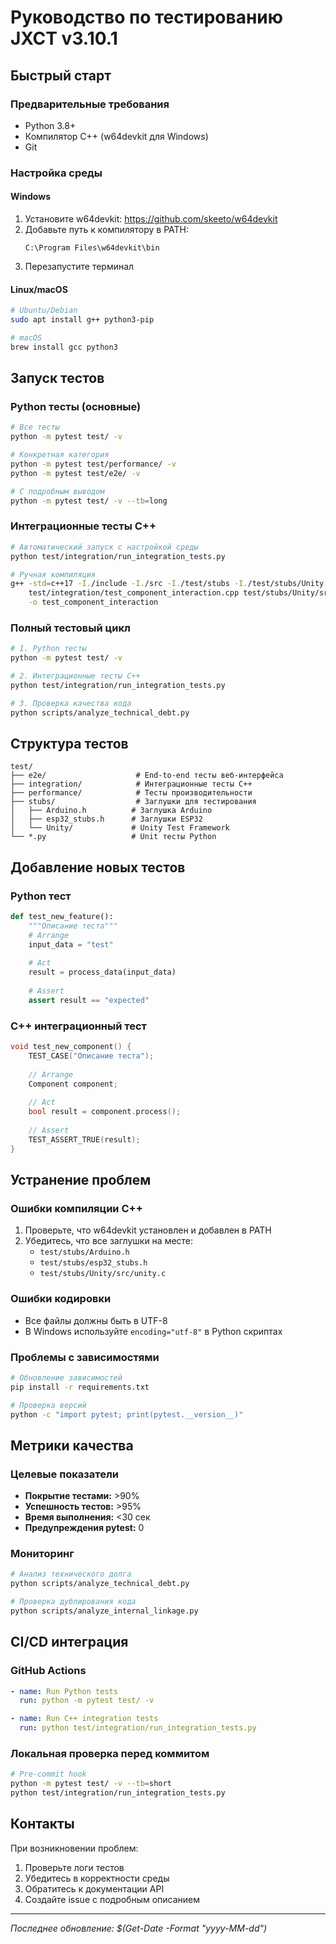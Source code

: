 # Руководство по тестированию JXCT v3.10.1

## Быстрый старт

### Предварительные требования
- Python 3.8+
- Компилятор C++ (w64devkit для Windows)
- Git

### Настройка среды

#### Windows
1. Установите w64devkit: https://github.com/skeeto/w64devkit
2. Добавьте путь к компилятору в PATH:
   ```
   C:\Program Files\w64devkit\bin
   ```
3. Перезапустите терминал

#### Linux/macOS
```bash
# Ubuntu/Debian
sudo apt install g++ python3-pip

# macOS
brew install gcc python3
```

## Запуск тестов

### Python тесты (основные)
```bash
# Все тесты
python -m pytest test/ -v

# Конкретная категория
python -m pytest test/performance/ -v
python -m pytest test/e2e/ -v

# С подробным выводом
python -m pytest test/ -v --tb=long
```

### Интеграционные тесты C++
```bash
# Автоматический запуск с настройкой среды
python test/integration/run_integration_tests.py

# Ручная компиляция
g++ -std=c++17 -I./include -I./src -I./test/stubs -I./test/stubs/Unity -I./test/stubs/Unity/src \
    test/integration/test_component_interaction.cpp test/stubs/Unity/src/unity.c \
    -o test_component_interaction
```

### Полный тестовый цикл
```bash
# 1. Python тесты
python -m pytest test/ -v

# 2. Интеграционные тесты C++
python test/integration/run_integration_tests.py

# 3. Проверка качества кода
python scripts/analyze_technical_debt.py
```

## Структура тестов

```
test/
├── e2e/                    # End-to-end тесты веб-интерфейса
├── integration/            # Интеграционные тесты C++
├── performance/            # Тесты производительности
├── stubs/                  # Заглушки для тестирования
│   ├── Arduino.h          # Заглушка Arduino
│   ├── esp32_stubs.h      # Заглушки ESP32
│   └── Unity/             # Unity Test Framework
└── *.py                   # Unit тесты Python
```

## Добавление новых тестов

### Python тест
```python
def test_new_feature():
    """Описание теста"""
    # Arrange
    input_data = "test"
    
    # Act
    result = process_data(input_data)
    
    # Assert
    assert result == "expected"
```

### C++ интеграционный тест
```cpp
void test_new_component() {
    TEST_CASE("Описание теста");
    
    // Arrange
    Component component;
    
    // Act
    bool result = component.process();
    
    // Assert
    TEST_ASSERT_TRUE(result);
}
```

## Устранение проблем

### Ошибки компиляции C++
1. Проверьте, что w64devkit установлен и добавлен в PATH
2. Убедитесь, что все заглушки на месте:
   - `test/stubs/Arduino.h`
   - `test/stubs/esp32_stubs.h`
   - `test/stubs/Unity/src/unity.c`

### Ошибки кодировки
- Все файлы должны быть в UTF-8
- В Windows используйте `encoding="utf-8"` в Python скриптах

### Проблемы с зависимостями
```bash
# Обновление зависимостей
pip install -r requirements.txt

# Проверка версий
python -c "import pytest; print(pytest.__version__)"
```

## Метрики качества

### Целевые показатели
- **Покрытие тестами:** >90%
- **Успешность тестов:** >95%
- **Время выполнения:** <30 сек
- **Предупреждения pytest:** 0

### Мониторинг
```bash
# Анализ технического долга
python scripts/analyze_technical_debt.py

# Проверка дублирования кода
python scripts/analyze_internal_linkage.py
```

## CI/CD интеграция

### GitHub Actions
```yaml
- name: Run Python tests
  run: python -m pytest test/ -v

- name: Run C++ integration tests
  run: python test/integration/run_integration_tests.py
```

### Локальная проверка перед коммитом
```bash
# Pre-commit hook
python -m pytest test/ -v --tb=short
python test/integration/run_integration_tests.py
```

## Контакты

При возникновении проблем:
1. Проверьте логи тестов
2. Убедитесь в корректности среды
3. Обратитесь к документации API
4. Создайте issue с подробным описанием

---
*Последнее обновление: $(Get-Date -Format "yyyy-MM-dd")* 